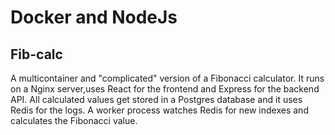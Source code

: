 # Docker and NodeJs

## Fib-calc
A multicontainer and "complicated" version of a Fibonacci calculator. It runs on a Nginx server,uses React for the frontend
and Express for the backend API. All calculated values get stored in a Postgres database and it uses Redis for the logs.
A worker process watches Redis for new indexes and calculates the Fibonacci value. 